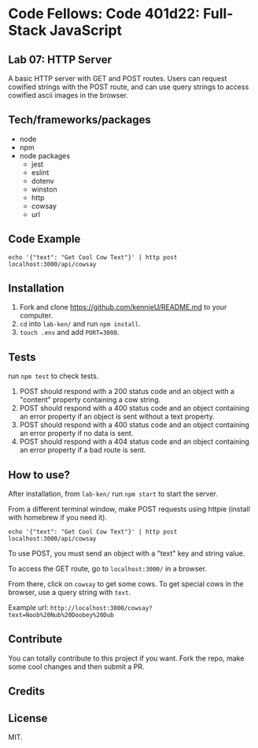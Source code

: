# Code Fellows: Code 401d22: Full-Stack JavaScript

## Lab 07: HTTP Server
A basic HTTP server with GET and POST routes. Users can request cowified strings with the POST route, and can use query strings to access cowified ascii images in the browser.

## Tech/frameworks/packages

- node 
- npm
- node packages
  - jest
  - eslint
  - dotenv
  - winston
  - http
  - cowsay
  - url

## Code Example
`echo '{"text": "Get Cool Cow Text"}' | http post localhost:3000/api/cowsay`
## Installation

1. Fork and clone https://github.com/kennieU/README.md to your computer.
1. `cd` into `lab-ken/` and run `npm install`.
1. `touch .env` and add `PORT=3000`.

## Tests

run `npm test` to check tests.

1. POST should respond with a 200 status code and an object with a "content" property containing a cow string.
1. POST should respond with a 400 status code and an object containing an error property if an object is sent without a text property.
1. POST should respond with a 400 status code and an object containing an error property if no data is sent.
1. POST should respond with a 404 status code and an object containing an error property if a bad route is sent.

## How to use?

After installation, from `lab-ken/` run `npm start` to start the server. 

From a different terminal window, make POST requests using httpie (install with homebrew if you need it).

`echo '{"text": "Get Cool Cow Text"}' | http post localhost:3000/api/cowsay` 

To use POST, you must send an object with a "text" key and string value.

To access the GET route, go to `localhost:3000/` in a browser.

From there, click on `cowsay` to get some cows. To get special cows in the browser, use a query string with `text`.

Example url: `http://localhost:3000/cowsay?text=Noob%20Nub%20Doobey%20Dub`

## Contribute

You can totally contribute to this project if you want. Fork the repo, make some cool changes and then submit a PR.

## Credits



## License

MIT.